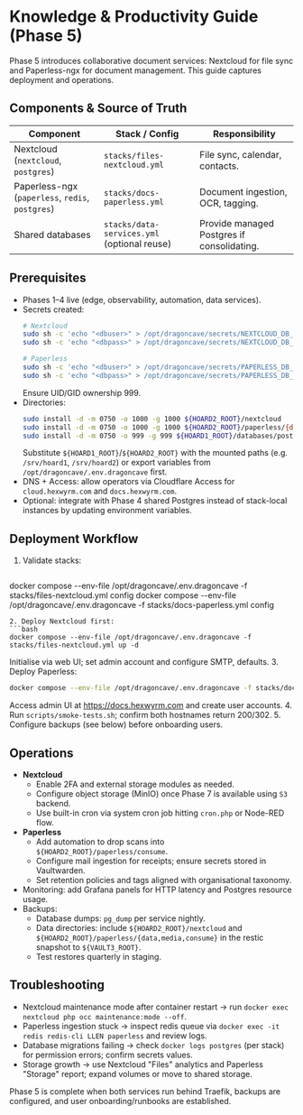 # Knowledge & Productivity Guide (Phase 5)

Phase 5 introduces collaborative document services: Nextcloud for file sync and Paperless-ngx for document management. This guide captures deployment and operations.

## Components & Source of Truth
| Component | Stack / Config | Responsibility |
| --- | --- | --- |
| Nextcloud (`nextcloud`, `postgres`) | `stacks/files-nextcloud.yml` | File sync, calendar, contacts. |
| Paperless-ngx (`paperless`, `redis`, `postgres`) | `stacks/docs-paperless.yml` | Document ingestion, OCR, tagging. |
| Shared databases | `stacks/data-services.yml` (optional reuse) | Provide managed Postgres if consolidating. |

## Prerequisites
- Phases 1–4 live (edge, observability, automation, data services).
- Secrets created:
  ```bash
  # Nextcloud
  sudo sh -c 'echo "<dbuser>" > /opt/dragoncave/secrets/NEXTCLOUD_DB_USER'
  sudo sh -c 'echo "<dbpass>" > /opt/dragoncave/secrets/NEXTCLOUD_DB_PASS'

  # Paperless
  sudo sh -c 'echo "<dbuser>" > /opt/dragoncave/secrets/PAPERLESS_DB_USER'
  sudo sh -c 'echo "<dbpass>" > /opt/dragoncave/secrets/PAPERLESS_DB_PASS'
  ```
  Ensure UID/GID ownership 999.
- Directories:
  ```bash
  sudo install -d -m 0750 -o 1000 -g 1000 ${HOARD2_ROOT}/nextcloud
  sudo install -d -m 0750 -o 1000 -g 1000 ${HOARD2_ROOT}/paperless/{data,media,consume}
  sudo install -d -m 0750 -o 999 -g 999 ${HOARD1_ROOT}/databases/postgres/{nextcloud,paperless}
  ```
  Substitute `${HOARD1_ROOT}`/`${HOARD2_ROOT}` with the mounted paths (e.g. `/srv/hoard1`, `/srv/hoard2`) or export variables from `/opt/dragoncave/.env.dragoncave` first.
- DNS + Access: allow operators via Cloudflare Access for `cloud.hexwyrm.com` and `docs.hexwyrm.com`.
- Optional: integrate with Phase 4 shared Postgres instead of stack-local instances by updating environment variables.

## Deployment Workflow
1. Validate stacks:
   ```bash
  docker compose --env-file /opt/dragoncave/.env.dragoncave -f stacks/files-nextcloud.yml config
  docker compose --env-file /opt/dragoncave/.env.dragoncave -f stacks/docs-paperless.yml config
   ```
2. Deploy Nextcloud first:
   ```bash
  docker compose --env-file /opt/dragoncave/.env.dragoncave -f stacks/files-nextcloud.yml up -d
   ```
   Initialise via web UI; set admin account and configure SMTP, defaults.
3. Deploy Paperless:
   ```bash
  docker compose --env-file /opt/dragoncave/.env.dragoncave -f stacks/docs-paperless.yml up -d
   ```
   Access admin UI at https://docs.hexwyrm.com and create user accounts.
4. Run `scripts/smoke-tests.sh`; confirm both hostnames return 200/302.
5. Configure backups (see below) before onboarding users.

## Operations
- **Nextcloud**
  - Enable 2FA and external storage modules as needed.
  - Configure object storage (MinIO) once Phase 7 is available using `S3` backend.
  - Use built-in cron via system cron job hitting `cron.php` or Node-RED flow.
- **Paperless**
  - Add automation to drop scans into `${HOARD2_ROOT}/paperless/consume`.
  - Configure mail ingestion for receipts; ensure secrets stored in Vaultwarden.
  - Set retention policies and tags aligned with organisational taxonomy.
- Monitoring: add Grafana panels for HTTP latency and Postgres resource usage.
- Backups:
  - Database dumps: `pg_dump` per service nightly.
  - Data directories: include `${HOARD2_ROOT}/nextcloud` and `${HOARD2_ROOT}/paperless/{data,media,consume}` in the restic snapshot to `${VAULT3_ROOT}`.
  - Test restores quarterly in staging.

## Troubleshooting
- Nextcloud maintenance mode after container restart → run `docker exec nextcloud php occ maintenance:mode --off`.
- Paperless ingestion stuck → inspect redis queue via `docker exec -it redis redis-cli LLEN paperless` and review logs.
- Database migrations failing → check `docker logs postgres` (per stack) for permission errors; confirm secrets values.
- Storage growth → use Nextcloud "Files" analytics and Paperless "Storage" report; expand volumes or move to shared storage.

Phase 5 is complete when both services run behind Traefik, backups are configured, and user onboarding/runbooks are established.
